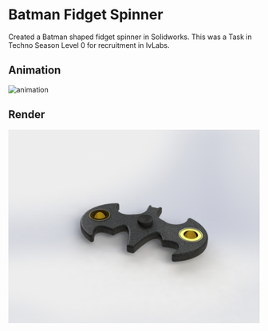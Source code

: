 # Batman Fidget Spinner 
Created a Batman shaped fidget spinner in Solidworks.
This was a Task in Techno Season Level 0 for recruitment in IvLabs.
## Animation
![animation](Fidget_Spinner.gif?raw=True "Animation")
## Render
![render](render.jpg?raw=True "Render")
